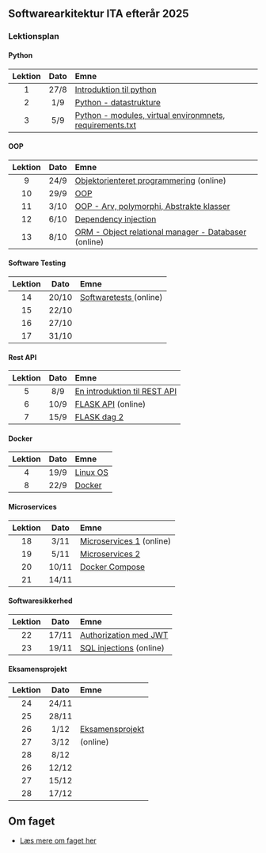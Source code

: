 ## Softwarearkitektur ITA efterår 2025

### Lektionsplan

#### Python
| Lektion |    Dato    |       Emne                            |
|:-----:|:---------:|:----------------------------------------------------------|
|    1    |    27/8    | [Introduktion til python](materialer/intro1/py_intro_1.md)                |
|    2    |    1/9     | [Python - datastrukture](materialer/intro2/py_intro_2.md)                 |
|    3    |     5/9    | [Python - modules, virtual environmnets, requirements.txt](materialer/intro3/py_intro_3.md)|

#### OOP
| Lektion |    Dato    |       Emne                            |
|:-----:|:---------:|:----------------------------------------------------------|
|    9    |    24/9    | [Objektorienteret programmering](lessons/oop_1.md) (online)|
|   10    |     29/9   | [OOP](lessons/oop_2.md)  |
|   11    |      3/10  | [OOP - Arv, polymorphi, Abstrakte klasser](lessons/oop_2.md) |
|   12    |     6/10   | [Dependency injection](lessons/oop_2.md) |
|   13    |    8/10    | [ORM - Object relational manager - Databaser](lessons/design_principper_1.md)  (online)|

#### Software Testing
| Lektion |    Dato    |       Emne                            |
|:-----:|:---------:|:----------------------------------------------------------|
|   14    |     20/10  | [Softwaretests ](lessons/testing_1.md) (online) |
|   15    |     22/10  | [](lessons/ses10.md) |
|   16    |     27/10  | [](lessons/ses10.md) |
|   17    |     31/10   | [](lessons/ses10.md) |

#### Rest API
| Lektion |    Dato    |       Emne                            |
|:-----:|:---------:|:----------------------------------------------------------|
|    5    |     8/9    | [En introduktion til REST API](lessons/introduktion_til_rest_api.md)|
|    6    |    10/9    | [FLASK API](lessons/flask.md) (online)|
|    7    |      15/9  | [FLASK dag 2](lessons/flask_2.md)           |

#### Docker
| Lektion |    Dato    |       Emne                            |
|:-----:|:---------:|:----------------------------------------------------------|
|    4    |      19/9  | [Linux OS](materialer/docker1/docker_1.md)|
|    8    |      22/9  | [Docker](materialer/docker2/docker_2.md)|

#### Microservices
| Lektion |    Dato    |       Emne                         |
|:-----:|:---------:|:----------------------------------------------------------|
|   18    |      3/11  | [Microservices 1](lessons/ses10.md) (online) |
|   19    |     5/11  | [Microservices 2](lessons/ses10.md)  |
|   20    |     10/11  | [Docker Compose](materialer/docker3/docker_3.md) |
|   21    |     14/11   | [](lessons/ses11.md) |

#### Softwaresikkerhed
| Lektion |    Dato    |       Emne                            |
|:-----:|:---------:|:----------------------------------------------------------|
|   22    |     17/11  | [Authorization med JWT](lessons/ses10.md)  |
|   23    |    19/11   | [SQL injections](lessons/ses10.md) (online)  |


#### Eksamensprojekt
| Lektion |    Dato    |       Emne                            |
|:-----:|:---------:|:----------------------------------------------------------|
|   24    |     24/11  | [](lessons/ses10.md)  |
|   25    |     28/11  | [](lessons/ses10.md)  |
|   26    |      1/12  | [Eksamensprojekt ](lessons/ses10.md)    |
|   27    |     3/12   | [](lessons/ses10.md) (online)  |
|   28    |     8/12   | [](lessons/ses10.md)  |
|   26    |     12/12  | [](lessons/ses10.md)  |
|   27    |     15/12  | |
|   28    |     17/12  | [](lessons/ses10.md)  |

## Om faget
* [Læs mere om faget her](formalia/about_this_elective.md)
